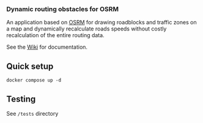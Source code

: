 ### Dynamic routing obstacles for OSRM

An application based on [OSRM](https://github.com/Project-OSRM) for drawing roadblocks and traffic zones on a map and dynamically recalculate roads speeds without costly recalculation of the entire routing data.

See the [Wiki](https://github.com/HY-OHTUPROJ-OSRM/osrm-project/wiki) for documentation.

## Quick setup
```
docker compose up -d
```

## Testing
See `/tests` directory

